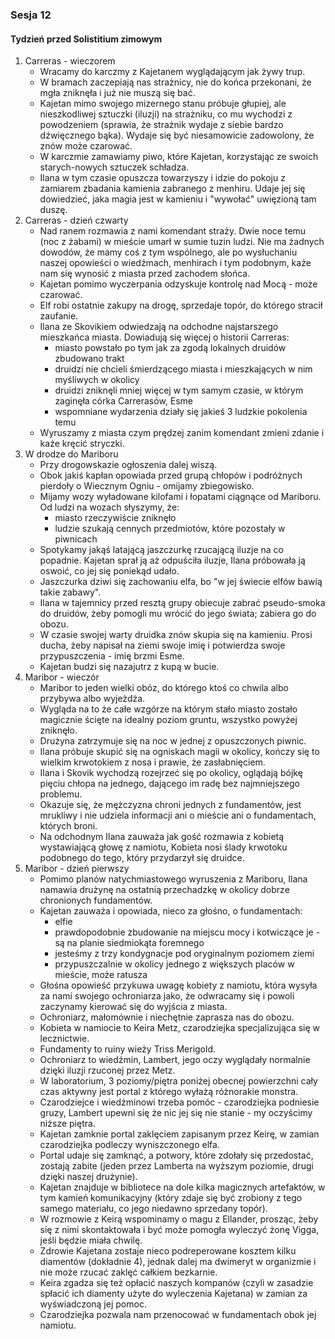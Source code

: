 ### Sesja 12
#### Tydzień przed Solistitium zimowym
1. Carreras - wieczorem
    - Wracamy do karczmy z Kajetanem wyglądającym jak żywy trup.
    - W bramach zaczepiają nas strażnicy, nie do końca przekonani, że mgła zniknęła i już nie muszą się bać.
    - Kajetan mimo swojego mizernego stanu próbuje głupiej, ale nieszkodliwej sztuczki (iluzji) na strażniku, co mu wychodzi z powodzeniem (sprawia, że strażnik wydaje z siebie bardzo dźwięcznego bąka). Wydaje się być niesamowicie zadowolony, że znów może czarować.
    - W karczmie zamawiamy piwo, które Kajetan, korzystając ze swoich starych-nowych sztuczek schładza.
    - Ilana w tym czasie opuszcza towarzyszy i idzie do pokoju z zamiarem zbadania kamienia zabranego z menhiru. Udaje jej się dowiedzieć, jaka magia jest w kamieniu i "wywołać" uwięzioną tam duszę.
1. Carreras - dzień czwarty
    - Nad ranem rozmawia z nami komendant straży. Dwie noce temu (noc z żabami) w mieście umarł w sumie tuzin ludzi. Nie ma żadnych dowodów, że mamy coś z tym wspólnego, ale po wysłuchaniu naszej opowieści o wiedźmach, menhirach i tym podobnym, każe nam się wynosić z miasta przed zachodem słońca.
    - Kajetan pomimo wyczerpania odzyskuje kontrolę nad Mocą - może czarować.
    - Elf robi ostatnie zakupy na drogę, sprzedaje topór, do którego stracił zaufanie.
    - Ilana ze Skovikiem odwiedzają na odchodne najstarszego mieszkańca miasta. Dowiadują się więcej o historii Carreras:
        - miasto powstało po tym jak za zgodą lokalnych druidów zbudowano trakt
        - druidzi nie chcieli śmierdzącego miasta i mieszkających w nim myśliwych w okolicy
        - druidzi zniknęli mniej więcej w tym samym czasie, w którym zaginęła córka Carrerasów, Esme
        - wspomniane wydarzenia działy się jakieś 3 ludzkie pokolenia temu
    - Wyruszamy z miasta czym prędzej zanim komendant zmieni zdanie i każe kręcić stryczki.
2. W drodze do Mariboru
    - Przy drogowskazie ogłoszenia dalej wiszą. 
    - Obok jakiś kapłan opowiada przed grupą chłopów i podróżnych pierdoły o Wiecznym Ogniu - omijamy zbiegowisko.
    - Mijamy wozy wyładowane kilofami i łopatami ciągnące od Mariboru. Od ludzi na wozach słyszymy, że:
        - miasto rzeczywiście zniknęło
        - ludzie szukają cennych przedmiotów, które pozostały w piwnicach
    - Spotykamy jakąś latającą jaszczurkę rzucającą iluzje na co popadnie. Kajetan sprał ją aż odpuściła iluzje, Ilana próbowała ją oswoić, co jej się poniekąd udało.
    - Jaszczurka dziwi się zachowaniu elfa, bo "w jej świecie elfów bawią takie zabawy".
    - Ilana w tajemnicy przed resztą grupy obiecuje zabrać pseudo-smoka do druidów, żeby pomogli mu wrócić do jego świata; zabiera go do obozu. 
    - W czasie swojej warty druidka znów skupia się na kamieniu. Prosi ducha, żeby napisał na ziemi swoje imię i potwierdza swoje przypuszczenia - imię brzmi Esme.
    - Kajetan budzi się nazajutrz z kupą w bucie.
3. Maribor - wieczór
    - Maribor to jeden wielki obóz, do którego ktoś co chwila albo przybywa albo wyjeżdża.
    - Wygląda na to że całe wzgórze na którym stało miasto zostało magicznie ścięte na idealny poziom gruntu, wszystko powyżej zniknęło.
    - Drużyna zatrzymuje się na noc w jednej z opuszczonych piwnic.
    - Ilana próbuje skupić się na ogniskach magii w okolicy, kończy się to wielkim krwotokiem z nosa i prawie, że zasłabnięciem.
    - Ilana i Skovik wychodzą rozejrzeć się po okolicy, oglądają bójkę pięciu chłopa na jednego, dającego im radę bez najmniejszego problemu.
    - Okazuje się, że mężczyzna chroni jednych z fundamentów, jest mrukliwy i nie udziela informacji ani o mieście ani o fundamentach, których broni.
    - Na odchodnym Ilana zauważa jak gość rozmawia z kobietą wystawiającą głowę z namiotu, Kobieta nosi ślady krwotoku podobnego do tego, który przydarzył się druidce.
4. Maribor - dzień pierwszy
    - Pomimo planów natychmiastowego wyruszenia z Mariboru, Ilana namawia drużynę na ostatnią przechadzkę w okolicy dobrze chronionych fundamentów.
    - Kajetan zauważa i opowiada, nieco za głośno, o fundamentach:
        - elfie
        - prawdopodobnie zbudowanie na miejscu mocy i kotwiczące je - są na planie siedmiokąta foremnego
        - jesteśmy z trzy kondygnacje pod oryginalnym poziomem ziemi
        - przypuszczalnie w okolicy jednego z większych placów w mieście, może ratusza
    - Głośna opowieść przykuwa uwagę kobiety z namiotu, która wysyła za nami swojego ochroniarza jako, że odwracamy się i powoli zaczynamy kierować się do wyjścia z miasta.
    - Ochroniarz, małomównie i niechętnie zaprasza nas do obozu.
    - Kobieta w namiocie to Keira Metz, czarodziejka specjalizująca się w lecznictwie.
    - Fundamenty to ruiny wieży Triss Merigold.
    - Ochroniarz to wiedźmin, Lambert, jego oczy wyglądały normalnie dzięki iluzji rzuconej przez Metz.
    - W laboratorium, 3 poziomy/piętra poniżej obecnej powierzchni cały czas aktywny jest portal z którego wyłażą różnorakie monstra.
    - Czarodziejce i wiedźminowi trzeba pomóc - czarodziejka podniesie gruzy, Lambert upewni się że nic jej się nie stanie - my oczyścimy niższe piętra.
    - Kajetan zamknie portal zaklęciem zapisanym przez Keirę, w zamian czarodziejka podleczy wyniszczonego elfa.
    - Portal udaje się zamknąć, a potwory, które zdołały się przedostać, zostają zabite (jeden przez Lamberta na wyższym poziomie, drugi dzięki naszej drużynie).
    - Kajetan znajduje w bibliotece na dole kilka magicznych artefaktów, w tym kamień komunikacyjny (który zdaje się być zrobiony z tego samego materiału, co jego niedawno sprzedany topór).
    - W rozmowie z Keirą wspominamy o magu z Ellander, prosząc, żeby się z nimi skontaktowała i być może pomogła wyleczyć żonę Vigga, jeśli będzie miała chwilę.
    - Zdrowie Kajetana zostaje nieco podreperowane kosztem kilku diamentów (dokładnie 4), jednak dalej ma dwimeryt w organizmie i nie może rzucać zaklęć całkiem bezkarnie.
    - Keira zgadza się też opłacić naszych kompanów (czyli w zasadzie spłacić ich diamenty użyte do wyleczenia Kajetana) w zamian za wyświadczoną jej pomoc.
    - Czarodziejka pozwala nam przenocować w fundamentach obok jej namiotu.